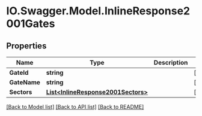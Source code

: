 # IO.Swagger.Model.InlineResponse2001Gates
## Properties

Name | Type | Description | Notes
------------ | ------------- | ------------- | -------------
**GateId** | **string** |  | [optional] 
**GateName** | **string** |  | [optional] 
**Sectors** | [**List&lt;InlineResponse2001Sectors&gt;**](InlineResponse2001Sectors.md) |  | [optional] 

[[Back to Model list]](../README.md#documentation-for-models) [[Back to API list]](../README.md#documentation-for-api-endpoints) [[Back to README]](../README.md)

